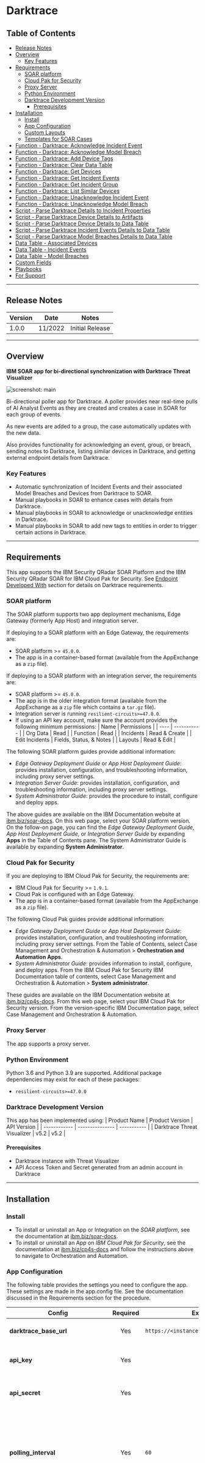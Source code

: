 <!--
  This README.md is generated by running:
  "resilient-sdk docgen -p fn_darktrace"

  It is best edited using a Text Editor with a Markdown Previewer. VS Code
  is a good example. Checkout https://guides.github.com/features/mastering-markdown/
  for tips on writing with Markdown

  All fields followed by "::CHANGE_ME::"" should be manually edited

  If you make manual edits and run docgen again, a .bak file will be created

  Store any screenshots in the "doc/screenshots" directory and reference them like:
  ![screenshot: screenshot_1](./screenshots/screenshot_1.png)

  NOTE: If your app is available in the container-format only, there is no need to mention the integration server in this readme.
-->

# Darktrace <!-- omit in toc -->

## Table of Contents <!-- omit in toc -->

- [Release Notes](#release-notes)
- [Overview](#overview)
  - [Key Features](#key-features)
- [Requirements](#requirements)
  - [SOAR platform](#soar-platform)
  - [Cloud Pak for Security](#cloud-pak-for-security)
  - [Proxy Server](#proxy-server)
  - [Python Environment](#python-environment)
  - [Darktrace Development Version](#darktrace-development-version)
    - [Prerequisites](#prerequisites)
- [Installation](#installation)
  - [Install](#install)
  - [App Configuration](#app-configuration)
  - [Custom Layouts](#custom-layouts)
  - [Templates for SOAR Cases](#templates-for-soar-cases)
- [Function - Darktrace: Acknowledge Incident Event](#function---darktrace-acknowledge-incident-event)
- [Function - Darktrace: Acknowledge Model Breach](#function---darktrace-acknowledge-model-breach)
- [Function - Darktrace: Add Device Tags](#function---darktrace-add-device-tags)
- [Function - Darktrace: Clear Data Table](#function---darktrace-clear-data-table)
- [Function - Darktrace: Get Devices](#function---darktrace-get-devices)
- [Function - Darktrace: Get Incident Events](#function---darktrace-get-incident-events)
- [Function - Darktrace: Get Incident Group](#function---darktrace-get-incident-group)
- [Function - Darktrace: List Similar Devices](#function---darktrace-list-similar-devices)
- [Function - Darktrace: Unacknowledge Incident Event](#function---darktrace-unacknowledge-incident-event)
- [Function - Darktrace: Unacknowledge Model Breach](#function---darktrace-unacknowledge-model-breach)
- [Script - Parse Darktrace Details to Incident Properties](#script---parse-darktrace-details-to-incident-properties)
- [Script - Parse Darktrace Device Details to Artifacts](#script---parse-darktrace-device-details-to-artifacts)
- [Script - Parse Darktrace Device Details to Data Table](#script---parse-darktrace-device-details-to-data-table)
- [Script - Parse Darktrace Incident Events Details to Data Table](#script---parse-darktrace-incident-events-details-to-data-table)
- [Script - Parse Darktrace Model Breaches Details to Data Table](#script---parse-darktrace-model-breaches-details-to-data-table)
- [Data Table - Associated Devices](#data-table---associated-devices)
- [Data Table - Incident Events](#data-table---incident-events)
- [Data Table - Model Breaches](#data-table---model-breaches)
- [Custom Fields](#custom-fields)
- [Playbooks](#playbooks)
- [For Support](#for-support)

---

## Release Notes
<!--
  Specify all changes in this release. Do not remove the release 
  notes of a previous release
-->
| Version | Date | Notes |
| ------- | ---- | ----- |
| 1.0.0 | 11/2022 | Initial Release |

---

## Overview
**IBM SOAR app for bi-directional synchronization with Darktrace Threat Visualizer**

 ![screenshot: main](./doc/screenshots/main.png)

Bi-directional poller app for Darktrace. A poller provides near real-time pulls of AI Analyst Events as they are created and creates 
a case in SOAR for each group of events.

As new events are added to a group, the case automatically updates with the new data.

Also provides functionality for acknowledging an event, group, or breach,
        sending notes to Darktrace, listing similar devices in Darktrace,
        and getting external endpoint details from Darktrace.

### Key Features
* Automatic synchronization of Incident Events and their associated Model Breaches and Devices from Darktrace to SOAR.
* Manual playbooks in SOAR to enhance cases with details from Darktrace.
* Manual playbooks in SOAR to acknowledge or unacknowledge entities in Darktrace.
* Manual playbooks in SOAR to add new tags to entities in order to trigger certain actions in Darktrace.

---

## Requirements
This app supports the IBM Security QRadar SOAR Platform and the IBM Security QRadar SOAR for IBM Cloud Pak for Security. See [Endpoint Developed With](#endpoint-developed-with) section for details on Darktrace requirements.

### SOAR platform
The SOAR platform supports two app deployment mechanisms, Edge Gateway (formerly App Host) and integration server.

If deploying to a SOAR platform with an Edge Gateway, the requirements are:
* SOAR platform >= `45.0.0`.
* The app is in a container-based format (available from the AppExchange as a `zip` file).

If deploying to a SOAR platform with an integration server, the requirements are:
* SOAR platform >= `45.0.0`.
* The app is in the older integration format (available from the AppExchange as a `zip` file which contains a `tar.gz` file).
* Integration server is running `resilient-circuits>=47.0.0`.
* If using an API key account, make sure the account provides the following minimum permissions: 
  | Name | Permissions |
  | ---- | ----------- |
  | Org Data | Read |
  | Function | Read |
  | Incidents | Read & Create |
  | Edit Incidents | Fields, Status, & Notes |
  | Layouts | Read & Edit |

The following SOAR platform guides provide additional information: 
* _Edge Gateway Deployment Guide_ or _App Host Deployment Guide_: provides installation, configuration, and troubleshooting information, including proxy server settings. 
* _Integration Server Guide_: provides installation, configuration, and troubleshooting information, including proxy server settings.
* _System Administrator Guide_: provides the procedure to install, configure and deploy apps. 

The above guides are available on the IBM Documentation website at [ibm.biz/soar-docs](https://ibm.biz/soar-docs). On this web page, select your SOAR platform version. On the follow-on page, you can find the _Edge Gateway Deployment Guide_, _App Host Deployment Guide_, or _Integration Server Guide_ by expanding **Apps** in the Table of Contents pane. The System Administrator Guide is available by expanding **System Administrator**.

### Cloud Pak for Security
If you are deploying to IBM Cloud Pak for Security, the requirements are:
* IBM Cloud Pak for Security >= `1.9.1`.
* Cloud Pak is configured with an Edge Gateway.
* The app is in a container-based format (available from the AppExchange as a `zip` file).

The following Cloud Pak guides provide additional information: 
* _Edge Gateway Deployment Guide_ or _App Host Deployment Guide_: provides installation, configuration, and troubleshooting information, including proxy server settings. From the Table of Contents, select Case Management and Orchestration & Automation > **Orchestration and Automation Apps**.
* _System Administrator Guide_: provides information to install, configure, and deploy apps. From the IBM Cloud Pak for Security IBM Documentation table of contents, select Case Management and Orchestration & Automation > **System administrator**.

These guides are available on the IBM Documentation website at [ibm.biz/cp4s-docs](https://ibm.biz/cp4s-docs). From this web page, select your IBM Cloud Pak for Security version. From the version-specific IBM Documentation page, select Case Management and Orchestration & Automation.

### Proxy Server
The app supports a proxy server.

### Python Environment
Python 3.6 and Python 3.9 are supported.
Additional package dependencies may exist for each of these packages:
* `resilient-circuits>=47.0.0`

### Darktrace Development Version

This app has been implemented using:
| Product Name | Product Version | API Version |
| ------------ | --------------- | ----------- |
| Darktrace Threat Visualizer | v5.2 | v5.2 |

#### Prerequisites
* Darktrace instance with Threat Visualizer
* API Access Token and Secret generated from an admin account in Darktrace

---

## Installation

### Install
* To install or uninstall an App or Integration on the _SOAR platform_, see the documentation at [ibm.biz/soar-docs](https://ibm.biz/soar-docs).
* To install or uninstall an App on _IBM Cloud Pak for Security_, see the documentation at [ibm.biz/cp4s-docs](https://ibm.biz/cp4s-docs) and follow the instructions above to navigate to Orchestration and Automation.

### App Configuration
The following table provides the settings you need to configure the app. These settings are made in the app.config file. See the documentation discussed in the Requirements section for the procedure.

| Config | Required | Example | Description |
| ------ | :------: | ------- | ----------- |
| **darktrace_base_url** | Yes | `https://<instance>.cloud.darktrace.com` | *URL to your instance of Darktrace.* |
| **api_key** | Yes |  | *API Access Token generated in Darktrace.* |
| **api_secret** | Yes |  | *Secret associated with above API Token.* |
| **polling_interval** | Yes | `60` | *Number of **seconds** between polling queries for new findings. Use value 0 to disable automatic case creation from findings.* |
| **polling_lookback** | Yes | `120` | *Number of **minutes** to look back for new findings the first time the app starts or restarts.* |
| **auto_sync_darktrace_comments** | No | `True` | *Whether or not to sync comments from Darktrace to SOAR. Defaults to `True`.* |
| **exclude_did** | No | `1,4,99` | *Comma separated list of device IDs you wish to be excluded from syncronization.* |
| **locale** | No | `en_US` | *Language locale to use when pulling Incident Events and their descriptions. Defaults to `en_US`. See Darktrace Customer Portal for updated list of locale options.* |
| **min_score** | No | `0.0` | *Minimum incident score for the incident it is associated with to be synced to SOAR. Accepts values between 0 and 100. Defaults to 0.* |
| **saas_only** | No | `False` | *If `True`, restricts synced Darktrace incidents to only those that contain a minimum of one SaaS incident event. Defaults to `False`.* |
| **soar_create_case_template** | No | `/var/rescircuits/create_case.jinja` | *Path to override template for automatic case creation. See [Templates for SOAR Cases](#templates-for-soar-cases).* |
| **soar_update_case_template** | No | `/var/rescircuits/update_case.jinja` | *Path to override template for automatic case updating. See [Templates for SOAR Cases](#templates-for-soar-cases).* |
| **soar_close_case_template** | No | `/var/rescircuits/close_case.jinja` | *Path to override template for automatic case closing. See [Templates for SOAR Cases](#templates-for-soar-cases).* |

### Custom Layouts
* The app automatically creates a custom "Darktrace Incident" tab on first install. But more customization can be made in that tab:

  ![screenshot: custom_layouts](./doc/screenshots/custom_layouts.png)

### Templates for SOAR Cases
It may be necessary to modify the templates used to create, update, or close SOAR cases based on your required custom fields in SOAR.

This is especially relevant if you have required custom _close_ fields that need to be filled when closing a case in SOAR. If that is the case, be sure to implement a custom `close_case_template` and reference those required close fields in the template.

When overriding the template in App Host, specify the file path for each file as `/var/rescircuits`.

Below are the default templates used which can be copied, modified, and used with app_config's
`soar_create_case_template`, `soar_update_case_template`, and `soar_close_case_template` settings to override the default templates.

<details><summary>soar_create_case_template.jinja</summary>

```jinja
{
  {# JINJA template for creating a new SOAR incident from an endpoint #}
  {% set severity_mapping = '''{
    "critical": "High", 
    "suspicious": "Medium", 
    "compliance": "Low", 
    "DEFAULT": "Low"
  }'''
  %}
  "name": "Darktrace AI Analyst Incident - {{ incidentEvents|map(attribute='title')|join(', ') }}",
  "description": "<a target='_blank' href='{{ groupUrl }}'>AI Analyst Incident Event Group</a> created from Darktrace",
  {# start_date cannot be after discovered_date #}
  "discovered_date": {{ start }},
  "start_date": {{ start }},
  "plan_status": "A",
  "severity_code": "{{ category | soar_substitute(severity_mapping) }}",
  {# specify your custom fields for your endpoint solution #}
  "properties": {
    "darktrace_aianalyst_incident_group_id": "{{ id }}",
    "darktrace_incident_last_modified": {{ end }}
  },
  {# add comments as necessary #}
  "comments": [
    {
      "text": {
        "format": "html",
        "content": "<b>Created by Darktrace</b>"
      }
    }
  ]
}

```
</details>

<details><summary>soar_update_case_template.jinja</summary>

```jinja
{
  {# JINJA template for updating a new SOAR incident from an endpoint #}
  "properties": {
    "darktrace_incident_last_modified": {{ end }}
  }
}

```
</details>

<details><summary>soar_close_case_template.jinja</summary>

```jinja
{
  {# JINJA template for closing a SOAR incident using endpoint data #}
  "plan_status": "C",
  "resolution_id": "Resolved",
  "resolution_summary": "Acknowledged in Darktrace",
  "properties": {
    "darktrace_incident_last_modified": {{ end }},
    "darktrace_incident_group_acknowledged": "{% if acknowledged %}Yes{% else %}No{% endif %}"
  }
}

```
</details>

---

## Function - Darktrace: Acknowledge Incident Event
Function to acknowledge an incident event or a list of incident events.

 ![screenshot: fn-darktrace-acknowledge-incident-event ](./doc/screenshots/fn-darktrace-acknowledge-incident-event.png)

<details><summary>Inputs:</summary>
<p>

| Name | Type | Required | Tooltip |
| ---- | :--: | :------: | ------- |
| `darktrace_incident_event_id` | `text` | Yes | UUID of the incident event to un/acknowledge |

</p>
</details>

<details><summary>Outputs:</summary>
<p>

> **NOTE:** This example might be in JSON format, but `results` is a Python Dictionary on the SOAR platform.

```python
results = {
  "content": {
    "aianalyst": "SUCCESS"
  },
  "inputs": {
    "darktrace_incident_event_id": "da042c57-3e45-4e65-aca5-63dbcdf8df0c"
  },
  "metrics": {
    "execution_time_ms": 116,
    "host": "local",
    "package": "fn-darktrace",
    "package_version": "1.0.0",
    "timestamp": "2022-10-06 16:00:04",
    "version": "1.0"
  },
  "raw": null,
  "reason": null,
  "success": true,
  "version": 2.0
}
```

</p>
</details>

<details><summary>Example Pre-Process Script:</summary>
<p>

```python
inputs.darktrace_incident_event_id = row.darktrace_incident_events_dt_event_id
```

</p>
</details>

<details><summary>Example Post-Process Script:</summary>
<p>

```python
results = playbook.functions.results.acknowledge_inc_output

if results.success:
  unacknowledged = results.content.get("aianalyst")
  
  if unacknowledged.upper() == "SUCCESS":
    row.darktrace_incident_events_dt_acknowledged = "Yes"
    incident.addNote("Successfully acknowledged Incident Event {0}".format(row.darktrace_incident_events_dt_title.get("content")))

else:
  incident.addNote("Failed to acknowledge Incident Event {0}".format(row.darktrace_incident_events_dt_title.get("content")))

```

</p>
</details>

---
## Function - Darktrace: Acknowledge Model Breach
Function to acknowledge a model breach.

 ![screenshot: fn-darktrace-acknowledge-model-breach ](./doc/screenshots/fn-darktrace-acknowledge-model-breach.png)

<details><summary>Inputs:</summary>
<p>

| Name | Type | Required | Tooltip |
| ---- | :--: | :------: | ------- |
| `darktrace_model_breach_pbid` | `text` | Yes | Model Breach ID (PBID) of breach to acknowledge |

</p>
</details>

<details><summary>Outputs:</summary>
<p>

> **NOTE:** This example might be in JSON format, but `results` is a Python Dictionary on the SOAR platform.

```python
results = {
  "content": {
    "response": "SUCCESS"
  },
  "inputs": {
    "darktrace_model_breach_pbid": "182"
  },
  "metrics": {
    "execution_time_ms": 123,
    "host": "local",
    "package": "fn-darktrace",
    "package_version": "1.0.0",
    "timestamp": "2022-10-06 16:00:29",
    "version": "1.0"
  },
  "raw": null,
  "reason": null,
  "success": true,
  "version": 2.0
}
```

</p>
</details>

<details><summary>Example Pre-Process Script:</summary>
<p>

```python
inputs.darktrace_model_breach_pbid = row.darktrace_model_breaches_dt_breach_id
```

</p>
</details>

<details><summary>Example Post-Process Script:</summary>
<p>

```python
results = playbook.functions.results.acknowledge_md_output

if results.success and results.get("content", {}).get("response", "").upper() == "SUCCESS":
  incident.addNote("Successfully acknowledged Darktrace Model Breach {0}".format(row.darktrace_model_breaches_dt_name.get("content")))
  row.darktrace_model_breaches_dt_acknowledged = "Yes"
elif results.success and results.get("content", {}).get("response", "").upper() == "ERROR":
  incident.addNote("Darktrace Model Breach {0} is already acknowledged in Darktrace".format(row.darktrace_model_breaches_dt_name.get("content")))
else:
  incident.addNote("Failed to acknowledge Darktrace Model Breach {0}".format(row.darktrace_model_breaches_dt_name.get("content")))
```

</p>
</details>

---
## Function - Darktrace: Add Device Tags
Function to add tag(s) to a device.

 ![screenshot: fn-darktrace-add-device-tags ](./doc/screenshots/fn-darktrace-add-device-tags.png)
 ![screenshot: fn-darktrace-add-device-tags ](./doc/screenshots/fn-darktrace-add-device-tags-1.png)

<details><summary>Inputs:</summary>
<p>

| Name | Type | Required | Example | Tooltip |
| ---- | :--: | :------: | ------- | ------- |
| `darktrace_device_id` | `text` | No | - | Device ID to add tags to |
| `darktrace_device_tags` | `text` | No | `DNS Server, Microsoft Device` | Comma-separated list of tags to add. |

</p>
</details>

<details><summary>Outputs:</summary>
<p>

> **NOTE:** This example might be in JSON format, but `results` is a Python Dictionary on the SOAR platform.

```python
results = {
  "content": {
    "added_tags": [
      "New Tag"
    ],
    "all_tags": [
      "This one already exists",
      "New Tag"
    ],
    "error_tags": [
      "This one already exists"
    ]
  },
  "inputs": {
    "darktrace_device_id": "9",
    "darktrace_device_tags": "Test,This one already exists"
  },
  "metrics": {
    "execution_time_ms": 267,
    "host": "local",
    "package": "fn-darktrace",
    "package_version": "1.0.0",
    "timestamp": "2022-10-10 15:56:42",
    "version": "1.0"
  },
  "raw": null,
  "reason": null,
  "success": true,
  "version": 2.0
}
```

</p>
</details>

<details><summary>Example Pre-Process Script:</summary>
<p>

```python
inputs.darktrace_device_id = row.darktrace_device_dt_id.get("content")
inputs.darktrace_device_tags = playbook.inputs.darktrace_device_tags
```

</p>
</details>

<details><summary>Example Post-Process Script:</summary>
<p>

```python
results = playbook.functions.results.add_tags_output

SPAN_FORMATTER = "<span class='label' rel='tooltip' title='{0}'>{0}</span>"

if results.success:
  added_tags = " ".join(SPAN_FORMATTER.format(tag) for tag in results.content.get("added_tags"))
  error_tags = " ".join(SPAN_FORMATTER.format(tag) for tag in results.content.get("error_tags"))
  all_tags = " ".join(SPAN_FORMATTER.format(tag) for tag in results.content.get("all_tags"))
  
  msg = ""
  if added_tags:
    msg += "Successfully added tag(s) {0} to device {1}.".format(added_tags, row.darktrace_device_dt_id.get("content"))
  if error_tags:
    if msg:
      msg += "\n"
    msg += "Failed to add tag(s) {0} because they weren't found in Darktrace. Create them in Darktrace first then you can add them to the device.".format(error_tags)
    
  incident.addNote(msg)
  row.darktrace_device_dt_tags = all_tags
else:
  incident.addNote("Failed to add tags {0} to device {1}. Error: {2}".format(results.inputs.get("darktrace_device_tags"), row.darktrace_device_dt_id, results.reason))
```

</p>
</details>

---
## Function - Darktrace: Clear Data Table
Clear a given data table so it can be updated

<details><summary>Inputs:</summary>
<p>

| Name | Type | Required |
| ---- | :--: | :------: |
| `darktrace_data_table_name` | `text` | Yes |
| `darktrace_soar_case_id` | `text` | No |

</p>
</details>

<details><summary>Outputs:</summary>
<p>

> **NOTE:** This example might be in JSON format, but `results` is a Python Dictionary on the SOAR platform.

```python
results = {
  "content": {},
  "inputs": {
    "darktrace_data_table_name": "darktrace_associated_devices_dt",
    "darktrace_soar_case_id": "2119"
  },
  "metrics": {
    "execution_time_ms": 976,
    "host": "local",
    "package": "fn-darktrace",
    "package_version": "1.0.0",
    "timestamp": "2022-11-10 16:46:34",
    "version": "1.0"
  },
  "raw": null,
  "reason": null,
  "success": true,
  "version": 2.0
}
```

</p>
</details>

<details><summary>Example Pre-Process Script:</summary>
<p>

```python
inputs.darktrace_soar_case_id = str(incident.id)
inputs.darktrace_data_table_name = "darktrace_associated_devices_dt"
```

</p>
</details>

---
## Function - Darktrace: Get Devices
Get the details of all the devices of an AI Analyst Incident


<details><summary>Inputs:</summary>
<p>

| Name | Type | Required | Example | Tooltip |
| ---- | :--: | :------: | ------- | ------- |
| `darktrace_incident_group_id` | `text` | Yes | `-` | Group ID of the incident to get devices from |

</p>
</details>

<details><summary>Outputs:</summary>
<p>

> **NOTE:** This example might be in JSON format, but `results` is a Python Dictionary on the SOAR platform.

```python
results = {
  "content": {
    "base_device_url": "https://my.darktrace.com/#device/",
    "devices": [
      {
        "did": 4,
        "endtime": 1668116335000,
        "hostname": "dc.windomain.local",
        "id": 4,
        "ip": "0.0.0.0",
        "ips": [
          {
            "ip": "0.0.0.0",
            "sid": 1,
            "time": "2022-11-10 21:00:00",
            "timems": 1668114000000
          }
        ],
        "os": "Windows 7, 8 or 10",
        "sid": 1,
        "tags": [
          {
            "data": {
              "auto": false,
              "color": 200,
              "description": "",
              "visibility": ""
            },
            "expiry": 0,
            "isReferenced": true,
            "name": "Admin",
            "restricted": false,
            "thid": 16,
            "tid": 16
          },
          {
            "data": {
              "auto": false,
              "color": 112,
              "description": "Devices receiving and making DNS queries",
              "visibility": "Public"
            },
            "expiry": 0,
            "isReferenced": true,
            "name": "DNS Server",
            "restricted": false,
            "thid": 22,
            "tid": 22
          },
          {
            "data": {
              "auto": false,
              "color": 168,
              "description": "",
              "visibility": "Public"
            },
            "expiry": 0,
            "isReferenced": true,
            "name": "Microsoft Windows",
            "restricted": false,
            "thid": 29,
            "tid": 29
          },
          {
            "data": {
              "auto": false,
              "color": 0,
              "description": "",
              "visibility": "Public"
            },
            "expiry": 0,
            "isReferenced": false,
            "name": "Test",
            "restricted": false,
            "thid": 113,
            "tid": 113
          }
        ],
        "time": 1646057145000,
        "typelabel": "DNS Server",
        "typename": "dnsserver"
      }
    ]
  },
  "inputs": {
    "darktrace_incident_group_id": "g53091596-76ed-48e3-90d1-7f93ed7954ef"
  },
  "metrics": {
    "execution_time_ms": 239,
    "host": "local",
    "package": "fn-darktrace",
    "package_version": "1.0.0",
    "timestamp": "2022-11-10 16:46:31",
    "version": "1.0"
  },
  "raw": null,
  "reason": null,
  "success": true,
  "version": 2.0
}
```

</p>
</details>

<details><summary>Example Pre-Process Script:</summary>
<p>

```python
inputs.darktrace_incident_group_id = incident.properties.darktrace_aianalyst_incident_group_id
```

</p>
</details>

<details><summary>Example Script to Fill Data Table:</summary>
<p>

```python
DEVICE_DT_NAME = "darktrace_associated_devices_dt"
URL_FORMATTER = "<a target='_blank' href='{0}'>{1}</a>"
SPAN_FORMATTER = "<span class='label' rel='tooltip' title='{0}'>{0}</span>"

devices = playbook.functions.results.devices_output.get("content", {}).get("devices")
base_device_url = playbook.functions.results.devices_output.get("content", {}).get("base_device_url")

for device in devices:
  
  row = incident.addRow(DEVICE_DT_NAME)
  
  row.darktrace_device_dt_id = URL_FORMATTER.format(f"{base_device_url}{str(device.get('id'))}", str(device.get("id"))) if device.get("id") else None
  row.darktrace_device_dt_label = device.get("devicelabel")
  row.darktrace_device_dt_type = device.get("typelabel")
  row.darktrace_device_dt_tags = " ".join([SPAN_FORMATTER.format(t.get("name")) for t in device.get("tags", [])]) if device.get("tags") else None
  row.darktrace_device_dt_ip = device.get("ip")
  row.darktrace_device_dt_hostname = device.get("hostname")
  row.darktrace_device_dt_mac_address = device.get("macaddress")
  row.darktrace_device_dt_os = device.get("os")
  row.darktrace_device_dt_credentials = " ".join([SPAN_FORMATTER.format(c.get("credential")) for c in device.get("credentials", [])]) if device.get("credentials") else None
  row.darktrace_device_dt_first_seen = device.get("time")
  row.darktrace_device_dt_last_seen = device.get("endtime")
```

</p>
</details>

---
## Function - Darktrace: Get Incident Events
Get the details of all the incident events of an AI Analyst Incident Group

<details><summary>Inputs:</summary>
<p>

| Name | Type | Required | Example | Tooltip |
| ---- | :--: | :------: | ------- | ------- |
| `darktrace_incident_group_id` | `text` | Yes | `-` | Group ID to get incident events from |
| `darktrace_include_model_breach_data` | `boolean` | No | `-` | If `True`, detailed Model breach data will be returned. Defaults to `False` |

</p>
</details>

<details><summary>Outputs:</summary>
<p>

> **NOTE:** This example might be in JSON format, but `results` is a Python Dictionary on the SOAR platform.

```python
results = {
  "content": {
    "base_model_breach_url": "https://my.darktrace.com/#modelbreach/",
    "incident_events": [
      {
        "acknowledged": false,
        "activityId": "da39a3ee",
        "aiaScore": 52.0,
        "attackPhases": [
          5
        ],
        "breachDevices": [
          {
            "did": 9,
            "hostname": "win10.windomain.local",
            "identifier": "win10.windomain.local",
            "ip": "0.0.0.0",
            "mac": null,
            "sid": 1,
            "subnet": null
          }
        ],
        "category": "suspicious",
        "children": [
          "da042c57-3e45-4e65-aca5-63dbcdf8df0c"
        ],
        "createdAt": 1663207439360,
        "currentGroup": "gda042c57-3e45-4e65-aca5-63dbcdf8df0c",
        "details": [
          [
            {
              "contents": [
                {
                  "key": "Source device",
                  "type": "device",
                  "values": [
                    {
                      "did": 9,
                      "hostname": "win10.windomain.local",
                      "identifier": "win10.windomain.local",
                      "ip": "0.0.0.0",
                      "mac": null,
                      "sid": 1,
                      "subnet": null
                    }
                  ]
                },
                {
                  "key": "Username observed prior to activity",
                  "type": "string",
                  "values": [
                    "vagrant"
                  ]
                },
                {
                  "key": "Source of username",
                  "type": "string",
                  "values": [
                    "NTLM login"
                  ]
                },
                {
                  "key": "Time observed",
                  "type": "timestamp",
                  "values": [
                    1663207315000
                  ]
                },
                {
                  "key": "Event UID",
                  "type": "string",
                  "values": [
                    "CxC9C21vzm9i5FmHse01"
                  ]
                }
              ],
              "header": "Breaching device"
            }
          ],
          [
            {
              "contents": [
                {
                  "key": "Filename",
                  "type": "string",
                  "values": [
                    "11.txt.txt.txt"
                  ]
                },
                {
                  "key": "Size",
                  "type": "dataVolume",
                  "values": [
                    100
                  ]
                },
                {
                  "key": "Destination device",
                  "type": "device",
                  "values": [
                    {
                      "did": 4,
                      "hostname": "dc.windomain.local",
                      "identifier": "dc.windomain.local",
                      "ip": "0.0.0.0",
                      "mac": null,
                      "sid": 1,
                      "subnet": null
                    }
                  ]
                },
                {
                  "key": "Destination share",
                  "type": "string",
                  "values": [
                    "\\\\0.0.0.00.0.0.0\\dummy_files"
                  ]
                },
                {
                  "key": "Time",
                  "type": "timestamp",
                  "values": [
                    1663207328000
                  ]
                },
                {
                  "key": "Filename",
                  "type": "string",
                  "values": [
                    "11.txt.txt"
                  ]
                },
                {
                  "key": "Size",
                  "type": "dataVolume",
                  "values": [
                    100
                  ]
                },
                {
                  "key": "Destination device",
                  "type": "device",
                  "values": [
                    {
                      "did": 4,
                      "hostname": "dc.windomain.local",
                      "identifier": "dc.windomain.local",
                      "ip": "0.0.0.0",
                      "mac": null,
                      "sid": 1,
                      "subnet": null
                    }
                  ]
                },
                {
                  "key": "Destination share",
                  "type": "string",
                  "values": [
                    "\\\\0.0.0.00.0.0.0\\dummy_files"
                  ]
                },
                {
                  "key": "Time",
                  "type": "timestamp",
                  "values": [
                    1663207328000
                  ]
                },
                {
                  "key": "Filename",
                  "type": "string",
                  "values": [
                    "27.txt.txt.txt"
                  ]
                },
                {
                  "key": "Size",
                  "type": "dataVolume",
                  "values": [
                    100
                  ]
                },
                {
                  "key": "Destination device",
                  "type": "device",
                  "values": [
                    {
                      "did": 4,
                      "hostname": "dc.windomain.local",
                      "identifier": "dc.windomain.local",
                      "ip": "0.0.0.0",
                      "mac": null,
                      "sid": 1,
                      "subnet": null
                    }
                  ]
                },
                {
                  "key": "Destination share",
                  "type": "string",
                  "values": [
                    "\\\\0.0.0.00.0.0.0\\dummy_files"
                  ]
                },
                {
                  "key": "Time",
                  "type": "timestamp",
                  "values": [
                    1663207329000
                  ]
                }
              ],
              "header": "Files Written"
            }
          ]
        ],
        "externalTriggered": false,
        "groupByActivity": false,
        "groupCategory": "suspicious",
        "groupPreviousGroups": [],
        "groupScore": 0.9796746496148376,
        "groupingIds": [
          "0ade7c2c"
        ],
        "id": "da042c57-3e45-4e65-aca5-63dbcdf8df0c",
        "incidentEventUrl": "https://my.darktrace.com/#aiaincidentevent/da042c57-3e45-4e65-aca5-63dbcdf8df0c",
        "periods": [
          {
            "end": 1663207329000,
            "start": 1663207328000
          }
        ],
        "pinned": true,
        "relatedBreaches": [
          {
            "acknowledged": false,
            "aianalystData": [
              {
                "related": [
                  182
                ],
                "summariser": "SmbWriteSummary",
                "uuid": "da042c57-3e45-4e65-aca5-63dbcdf8df0c"
              }
            ],
            "commentCount": 0,
            "creationTime": 1663207327000,
            "device": {
              "credentials": [
                "vagrant"
              ],
              "did": 9,
              "firstSeen": 1646081506000,
              "hostname": "win10.windomain.local",
              "ip": "0.0.0.0",
              "ips": [
                {
                  "ip": "0.0.0.0",
                  "sid": 1,
                  "time": "2022-11-10 21:00:00",
                  "timems": 1668114000000
                }
              ],
              "lastSeen": 1668115594000,
              "sid": 1,
              "typelabel": "Desktop",
              "typename": "desktop"
            },
            "model": {
              "now": {
                "actions": {
                  "alert": true,
                  "antigena": {},
                  "breach": true,
                  "model": true,
                  "setPriority": false,
                  "setTag": false,
                  "setType": false
                },
                "active": true,
                "activeTimes": {
                  "devices": {},
                  "tags": {},
                  "type": "exclusions",
                  "version": 2
                },
                "autoSuppress": true,
                "autoUpdatable": true,
                "autoUpdate": true,
                "behaviour": "decreasing",
                "category": "Suspicious",
                "compliance": false,
                "created": {
                  "by": "System"
                },
                "delay": 0,
                "description": "A device is writing suspicious terms to network file shares that may indicate a threat. This is particularly relevant for ransomware infections that overwrite internal data.\\n\\nAction: Investigate the file writes that are occurring to see if they are overwriting important internal data.",
                "edited": {
                  "by": "System"
                },
                "interval": 300,
                "logic": {
                  "data": [
                    {
                      "cid": 8330,
                      "weight": 1
                    },
                    {
                      "cid": 8328,
                      "weight": 1
                    },
                    {
                      "cid": 8329,
                      "weight": 1
                    }
                  ],
                  "targetScore": 1,
                  "type": "weightedComponentList",
                  "version": 1
                },
                "message": "Added new regex filter to the last component",
                "modified": "2022-09-22 11:48:13",
                "name": "Compromise::Ransomware::Ransom or Offensive Words Written to SMB",
                "phid": 3000,
                "pid": 629,
                "priority": 4,
                "sequenced": false,
                "sharedEndpoints": true,
                "tags": [
                  "AP: Exploit"
                ],
                "throttle": 3600,
                "uuid": "80010119-6d7f-0000-0305-5e0000000325",
                "version": 100
              },
              "then": {
                "actions": {
                  "alert": true,
                  "antigena": {},
                  "breach": true,
                  "model": true,
                  "setPriority": false,
                  "setTag": false,
                  "setType": false
                },
                "active": true,
                "activeTimes": {
                  "devices": {},
                  "tags": {},
                  "type": "exclusions",
                  "version": 2
                },
                "autoSuppress": true,
                "autoUpdatable": true,
                "autoUpdate": true,
                "behaviour": "decreasing",
                "category": "Suspicious",
                "compliance": false,
                "created": {
                  "by": "System"
                },
                "delay": 0,
                "description": "A device is writing suspicious terms to network file shares that may indicate a threat. This is particularly relevant for ransomware infections that overwrite internal data.\\n\\nAction: Investigate the file writes that are occurring to see if they are overwriting important internal data.",
                "edited": {
                  "by": "System"
                },
                "interval": 300,
                "logic": {
                  "data": [
                    {
                      "cid": 8067,
                      "weight": 1
                    },
                    {
                      "cid": 8065,
                      "weight": 1
                    },
                    {
                      "cid": 8066,
                      "weight": 1
                    }
                  ],
                  "targetScore": 1,
                  "type": "weightedComponentList",
                  "version": 1
                },
                "modified": "2022-09-05 15:04:11",
                "name": "Compromise::Ransomware::Ransom or Offensive Words Written to SMB",
                "phid": 2865,
                "pid": 629,
                "priority": 4,
                "sequenced": false,
                "sharedEndpoints": true,
                "tags": [
                  "AP: Exploit"
                ],
                "throttle": 3600,
                "uuid": "80010119-6d7f-0000-0305-5e0000000325",
                "version": 99
              }
            },
            "modelName": "Compromise / Ransomware / Ransom or Offensive Words Written to SMB",
            "pbid": 182,
            "score": 0.871,
            "threatScore": 88.0,
            "time": 1663207316000,
            "timestamp": 1663207316000,
            "triggeredComponents": [
              {
                "cbid": 186,
                "chid": 10353,
                "cid": 8065,
                "interval": 300,
                "logic": {
                  "data": {
                    "left": {
                      "left": "A",
                      "operator": "AND",
                      "right": {
                        "left": "C",
                        "operator": "AND",
                        "right": {
                          "left": "E",
                          "operator": "AND",
                          "right": "F"
                        }
                      }
                    },
                    "operator": "OR",
                    "right": {
                      "left": "B",
                      "operator": "AND",
                      "right": {
                        "left": "C",
                        "operator": "AND",
                        "right": "F"
                      }
                    }
                  },
                  "version": "v0.1"
                },
                "metric": {
                  "label": "SMB Move Success",
                  "mlid": 291,
                  "name": "smbmovesuccess"
                },
                "size": 5,
                "threshold": 4,
                "time": 1663207315000,
                "triggeredFilters": [
                  {
                    "arguments": {
                      "value": "someregex"
                    },
                    "cfid": 71760,
                    "comparatorType": "matches regular expression",
                    "filterType": "Message",
                    "id": "A",
                    "trigger": {
                      "value": "share=\\\\0.0.0.0\\dummy_files file=\u003cn/a\u003e rename=0.txt.txt.txt.txt.txt.txt.txt.txt.txt.txt.txt.lockbit version=smb2 account=vagrant"
                    }
                  },
                  {
                    "arguments": {
                      "value": "out"
                    },
                    "cfid": 71762,
                    "comparatorType": "is",
                    "filterType": "Direction",
                    "id": "C",
                    "trigger": {
                      "value": "out"
                    }
                  },
                  {
                    "arguments": {
                      "value": "BackupData.dat.locked"
                    },
                    "cfid": 71763,
                    "comparatorType": "does not contain",
                    "filterType": "Message",
                    "id": "E",
                    "trigger": {
                      "value": "share=\\\\0.0.0.0\\dummy_files file=\u003cn/a\u003e rename=0.txt.txt.txt.txt.txt.txt.txt.txt.txt.txt.txt.lockbit version=smb2 account=vagrant"
                    }
                  },
                  {
                    "arguments": {},
                    "cfid": 71764,
                    "comparatorType": "is",
                    "filterType": "Unique message fields",
                    "id": "F",
                    "trigger": {
                      "value": "true"
                    }
                  },
                  {
                    "arguments": {},
                    "cfid": 71765,
                    "comparatorType": "display",
                    "filterType": "Message",
                    "id": "d1",
                    "trigger": {
                      "value": "share=\\\\0.0.0.0\\dummy_files file=\u003cn/a\u003e rename=0.txt.txt.txt.txt.txt.txt.txt.txt.txt.txt.txt.lockbit version=smb2 account=vagrant"
                    }
                  }
                ]
              }
            ]
          }
        ],
        "summariser": "SmbWriteSummary",
        "summary": "The device win10.windomain.local was observed transferring suspicious files over SMB to dc.windomain.local.\n\nThis activity was identified as unusual compared to the source device\u0027s normal SMB activity.\n\nSuch transfers may indicate an attempt to move laterally through the network, by transferring malicious software to victim devices before executing it.\n\nConsequently, if this activity was not expected, the security team may wish to determine the reason for these file transfers.",
        "title": "SMB Writes of Suspicious Files",
        "userTriggered": false
      }
    ]
  },
  "inputs": {
    "darktrace_incident_group_id": "gda042c57-3e45-4e65-aca5-63dbcdf8df0c",
    "darktrace_include_model_breach_data": true
  },
  "metrics": {
    "execution_time_ms": 245,
    "host": "local",
    "package": "fn-darktrace",
    "package_version": "1.0.0",
    "timestamp": "2022-11-10 16:41:35",
    "version": "1.0"
  },
  "raw": null,
  "reason": null,
  "success": true,
  "version": 2.0
}
```

</p>
</details>

<details><summary>Example Pre-Process Script:</summary>
<p>

```python
inputs.darktrace_incident_group_id = incident.properties.darktrace_aianalyst_incident_group_id
inputs.darktrace_include_model_breach_data = False
```

</p>
</details>

<details><summary>Example Script to Parse Results to Data Table:</summary>
<p>

```python
EVENT_DT_NAME = "darktrace_incident_events_dt"
URL_FORMATTER = "<a target='_blank' href='{0}'>{1}</a>"

results = playbook.functions.results.incident_events_output

events = results.get("content", {}).get("incident_events")

for event in events:

  row = incident.addRow(EVENT_DT_NAME)

  row.darktrace_incident_events_dt_title = URL_FORMATTER.format(event.get("incidentEventUrl"), event.get("title"))
  row.darktrace_incident_events_dt_summary = event.get("summary")
  row.darktrace_incident_events_dt_acknowledged = "Yes" if event.get("acknowledged") else "No"
  row.darktrace_incident_events_dt_created_at = event.get("createdAt")
  row.darktrace_incident_events_dt_initiating_device_id = ", ".join(str(d.get("did")) for d in event.get("breachDevices"))
  row.darktrace_incident_events_dt_category = event.get("category")
  row.darktrace_incident_events_dt_ai_analyst_score = str(event.get("aiaScore"))
  row.darktrace_incident_events_dt_event_id = str(event.get("id"))
```

</p>
</details>

---
## Function - Darktrace: Get Incident Group
Get the details of all the incident events of an AI Analyst Incident Group

<details><summary>Inputs:</summary>
<p>

| Name | Type | Required | Tooltip |
| ---- | :--: | :------: | ------- |
| `darktrace_incident_group_id` | `text` | Yes | Group ID to get incident events from |

</p>
</details>

<details><summary>Outputs:</summary>
<p>

> **NOTE:** This example might be in JSON format, but `results` is a Python Dictionary on the SOAR platform.

```python
results = {
  "content": {
    "incident_group": {
      "acknowledged": false,
      "active": false,
      "category": "suspicious",
      "devices": [
        9,
        4
      ],
      "edges": [
        {
          "description": "SMB File Write",
          "details": [
            {
              "key": null,
              "type": "string",
              "values": [
                "11.txt.txt.txt",
                "11.txt.txt",
                "27.txt.txt.txt"
              ]
            }
          ],
          "incidentEvent": "da042c57-3e45-4e65-aca5-63dbcdf8df0c",
          "isAction": true,
          "source": {
            "nodeType": "device",
            "value": 9
          },
          "start": 1663207328000,
          "target": {
            "nodeType": "device",
            "value": 4
          }
        }
      ],
      "end": 1663207329000,
      "externalTriggered": false,
      "groupScore": 0.9796746496148376,
      "groupUrl": "https://my.cloud.darktrace.com/#aiagroup/gda042c57-3e45-4e65-aca5-63dbcdf8df0c",
      "id": "gda042c57-3e45-4e65-aca5-63dbcdf8df0c",
      "incidentEvents": [
        {
          "start": 1663207328000,
          "title": "SMB Writes of Suspicious Files",
          "triggerDid": 9,
          "uuid": "da042c57-3e45-4e65-aca5-63dbcdf8df0c",
          "visible": true
        }
      ],
      "initialDevices": [
        9
      ],
      "pinned": true,
      "previousIds": [],
      "start": 1663207328000,
      "userTriggered": false
    }
  },
  "inputs": {
    "darktrace_incident_group_id": "gda042c57-3e45-4e65-aca5-63dbcdf8df0c"
  },
  "metrics": {
    "execution_time_ms": 130,
    "host": "local",
    "package": "fn-darktrace",
    "package_version": "1.0.0",
    "timestamp": "2022-11-15 09:12:30",
    "version": "1.0"
  },
  "raw": null,
  "reason": null,
  "success": true,
  "version": 2.0
}
```

</p>
</details>

<details><summary>Example Pre-Process Script:</summary>
<p>

```python
inputs.darktrace_incident_group_id = incident.properties.darktrace_aianalyst_incident_group_id
```

</p>
</details>

<details><summary>Example Script to Refresh Incident Properties:</summary>
<p>

```python
results = playbook.functions.results.incident_group_output
group_content = results.get("content", {}).get("incident_group")

if results.get("success"):
  incident.properties.darktrace_incident_group_link = f"<a target='_blank' href='{group_content.get('groupUrl')}'>AI Analyst Incident</a>"
  incident.properties.darktrace_incident_group_acknowledged = "Yes" if group_content.get("acknowledged") else "No"
  incident.properties.darktrace_incident_last_modified = group_content.get("end")
  incident.properties.darktrace_incident_group_start_time = group_content.get("start")
  devices = group_content.get("devices")
  incident.properties.darktrace_associated_device_ids = f"{', '.join(map(str, devices))} ({len(devices)} total devices involved)"
  incident.properties.darktrace_initiating_device_ids = ', '.join(map(str, group_content.get('initialDevices', [])))
  category = group_content.get("category")
  incident.properties.darktrace_group_category = f"<span class='label' rel='tooltip' title='{category}'>{category.title()}</span>"
  incident.properties.darktrace_group_score = f"{group_content.get('groupScore', 0):.2f}"
  incident.properties.darktrace_number_of_events_in_group = f"{len(group_content.get('incidentEvents', []))}"

```

</p>
</details>

---
## Function - Darktrace: List Similar Devices
Function to list similar devices to the given device.

 ![screenshot: fn-darktrace-list-similar-devices ](./doc/screenshots/fn-darktrace-list-similar-devices.png)
 ![screenshot: fn-darktrace-list-similar-devices ](./doc/screenshots/fn-darktrace-list-similar-devices-1.png)

<details><summary>Inputs:</summary>
<p>

| Name | Type | Required | Example | Tooltip |
| ---- | :--: | :------: | ------- | ------- |
| `darktrace_device_count` | `number` | Yes | `4` | Number of similar devices to return |
| `darktrace_device_id` | `text` | No | - | Device ID to search for similar devices against |

</p>
</details>

<details><summary>Outputs:</summary>
<p>

> **NOTE:** This example might be in JSON format, but `results` is a Python Dictionary on the SOAR platform.

```python
results = {
  "content": {
    "base_url": "https://cloud.darktrace.com",
    "similar_devices": [
      {
        "did": 4,
        "firstSeen": 1646057145000,
        "hostname": "dc.windomain.local",
        "ip": "0.0.0.0",
        "ips": [
          {
            "ip": "0.0.0.0",
            "sid": 1,
            "time": "2022-10-11 18:00:00",
            "timems": 1665511200000
          }
        ],
        "lastSeen": 1665514547000,
        "os": "Windows 7, 8 or 10",
        "score": 99,
        "sid": 1,
        "typelabel": "DNS Server",
        "typename": "dnsserver"
      },
      {
        "did": 9,
        "firstSeen": 1646081506000,
        "hostname": "win10.windomain.local",
        "ip": "0.0.0.0",
        "ips": [
          {
            "ip": "0.0.0.0",
            "sid": 1,
            "time": "2022-10-11 18:00:00",
            "timems": 1665511200000
          }
        ],
        "lastSeen": 1665514495000,
        "os": "Windows NT kernel",
        "score": 32,
        "sid": 1,
        "typelabel": "Desktop",
        "typename": "desktop"
      },
      {
        "did": 8,
        "firstSeen": 1646067593000,
        "ip": "0.0.0.0",
        "ips": [
          {
            "ip": "0.0.0.0",
            "sid": 1,
            "time": "2022-10-11 08:00:00",
            "timems": 1665475200000
          }
        ],
        "lastSeen": 1665475311000,
        "os": "Linux 2.2.x-3.x",
        "score": 24,
        "sid": 1,
        "typelabel": "Server",
        "typename": "server"
      }
    ]
  },
  "inputs": {
    "darktrace_device_count": 5,
    "darktrace_device_id": "1"
  },
  "metrics": {
    "execution_time_ms": 421,
    "host": "local",
    "package": "fn-darktrace",
    "package_version": "1.0.0",
    "timestamp": "2022-10-11 14:59:36",
    "version": "1.0"
  },
  "raw": null,
  "reason": null,
  "success": true,
  "version": 2.0
}
```

</p>
</details>

<details><summary>Example Pre-Process Script:</summary>
<p>

```python
inputs.darktrace_device_id = row.darktrace_device_dt_id.get("content")
inputs.darktrace_device_count = playbook.inputs.darktrace_device_count
```

</p>
</details>

<details><summary>Example Post-Process Script:</summary>
<p>

```python
results = playbook.functions.results.similar_devices_output

URL_FORMATTER = "<a target='_blank' href='{0}'>{1}</a>"

if results.success:
  original_device = results.inputs.get("darktrace_device_id")
  similar_devices_list = results.content.get("similar_devices")
  if similar_devices_list:
    link_base = results.content.get("base_url") + "/#device/"
    device_ids = [str(device.get("did")) for device in similar_devices_list]
    similar_devices = ", ".join(URL_FORMATTER.format(link_base + device, device) for device in device_ids)
    
    incident.addNote("Found {0} device(s) similar to device {1}: {2}".format(len(similar_devices_list), original_device, similar_devices))
  else:
    incident.addNote("No similar devices found for device {0}".format(original_device))
else:
  incident.addNote("Failed to list similar devices for device {0}. Error: {1}".format(original_device, results.reason))
```

</p>
</details>

---
## Function - Darktrace: Unacknowledge Incident Event
Function to unacknowledge an incident event

 ![screenshot: fn-darktrace-unacknowledge-incident-event ](./doc/screenshots/fn-darktrace-unacknowledge-incident-event.png)

<details><summary>Inputs:</summary>
<p>

| Name | Type | Required | Tooltip |
| ---- | :--: | :------: | ------- |
| `darktrace_incident_event_id` | `text` | Yes | UUID of the incident event to un/acknowledge |

</p>
</details>

<details><summary>Outputs:</summary>
<p>

> **NOTE:** This example might be in JSON format, but `results` is a Python Dictionary on the SOAR platform.

```python
results = {
  "content": {
    "aianalyst": "SUCCESS"
  },
  "inputs": {
    "darktrace_incident_event_id": "da042c57-3e45-4e65-aca5-63dbcdf8df0c"
  },
  "metrics": {
    "execution_time_ms": 415,
    "host": "local",
    "package": "fn-darktrace",
    "package_version": "1.0.0",
    "timestamp": "2022-10-06 16:00:12",
    "version": "1.0"
  },
  "raw": null,
  "reason": null,
  "success": true,
  "version": 2.0
}
```

</p>
</details>

<details><summary>Example Pre-Process Script:</summary>
<p>

```python
inputs.darktrace_incident_event_id = row.darktrace_incident_events_dt_event_id
```

</p>
</details>

<details><summary>Example Post-Process Script:</summary>
<p>

```python
results = playbook.functions.results.unack_output

if results.success:
  unacknowledged = results.content.get("aianalyst")
  
  if unacknowledged.upper() == "SUCCESS":
    row.darktrace_incident_events_dt_acknowledged = "No"
    incident.addNote("Successfully unacknowledged Incident Event {0}".format(row.darktrace_incident_events_dt_title.get("content")))
    
else:
  incident.addNote("Failed to unacknowledge Incident Event {0}".format(row.darktrace_incident_events_dt_title.get("content")))
```

</p>
</details>

---
## Function - Darktrace: Unacknowledge Model Breach
Function to unacknowledge a model breach.

<details><summary>Inputs:</summary>
<p>

| Name | Type | Required | Tooltip |
| ---- | :--: | :------: | ------- |
| `darktrace_model_breach_pbid` | `text` | Yes | Model Breach ID (PBID) of breach to acknowledge |

</p>
</details>

<details><summary>Outputs:</summary>
<p>

> **NOTE:** This example might be in JSON format, but `results` is a Python Dictionary on the SOAR platform.

```python
results = {
  "content": {
    "response": "SUCCESS"
  },
  "inputs": {
    "darktrace_model_breach_pbid": "199"
  },
  "metrics": {
    "execution_time_ms": 113,
    "host": "local",
    "package": "fn-darktrace",
    "package_version": "1.0.0",
    "timestamp": "2022-11-10 16:44:26",
    "version": "1.0"
  },
  "raw": null,
  "reason": null,
  "success": true,
  "version": 2.0
}
```

</p>
</details>

<details><summary>Example Pre-Process Script:</summary>
<p>

```python
inputs.darktrace_model_breach_pbid = row.darktrace_model_breaches_dt_breach_id
```

</p>
</details>

<details><summary>Example Post-Process Script:</summary>
<p>

```python
results = playbook.functions.results.unack_output

if results.success and results.get("content", {}).get("response", "").upper() == "SUCCESS":
  incident.addNote("Successfully unacknowledged Darktrace Model Breach {0}".format(row.darktrace_model_breaches_dt_name.get("content")))
  row.darktrace_model_breaches_dt_acknowledged = "No"
elif results.success and results.get("content", {}).get("response", "").upper() == "ERROR":
  incident.addNote("Darktrace Model Breach {0} is already unacknowledged in Darktrace".format(row.darktrace_model_breaches_dt_name.get("content")))
else:
  incident.addNote("Failed to unacknowledge Darktrace Model Breach {0}".format(row.darktrace_model_breaches_dt_name.get("content")))
```

</p>
</details>

---

## Script - Parse Darktrace Details to Incident Properties


**Object:** `incident`

<details><summary>Script Text:</summary>
<p>

```python
results = playbook.functions.results.incident_group_output
group_content = results.get("content", {}).get("incident_group")

if results.get("success"):
  incident.properties.darktrace_incident_group_link = f"<a target='_blank' href='{group_content.get('groupUrl')}'>AI Analyst Incident</a>"
  incident.properties.darktrace_incident_group_acknowledged = "Yes" if group_content.get("acknowledged") else "No"
  incident.properties.darktrace_incident_last_modified = group_content.get("end")
  incident.properties.darktrace_incident_group_start_time = group_content.get("start")
  devices = group_content.get("devices")
  incident.properties.darktrace_associated_device_ids = f"{', '.join(map(str, devices))} ({len(devices)} total devices involved)"
  incident.properties.darktrace_initiating_device_ids = ', '.join(map(str, group_content.get('initialDevices', [])))
  category = group_content.get("category")
  incident.properties.darktrace_group_category = f"<span class='label' rel='tooltip' title='{category}'>{category.title()}</span>"
  incident.properties.darktrace_group_score = f"{group_content.get('groupScore', 0):.2f}"
  incident.properties.darktrace_number_of_events_in_group = f"{len(group_content.get('incidentEvents', []))}"

```

</p>
</details>

---
## Script - Parse Darktrace Device Details to Artifacts


**Object:** `incident`

<details><summary>Script Text:</summary>
<p>

```python
TYPE_MAPPING = {"ip": "IP Address", "macaddress": "MAC Address", "hostname": "System Name"}

devices = playbook.functions.results.devices_output.get("content", {}).get("devices")

if playbook.functions.results.devices_output.get("success"):
  for device in devices:
    device_description = f"Darktrace Device (Type: {device.get('typelabel')}) (ID: {device.get('id')})"
    
    # handle single artifacts
    for artifact_type in TYPE_MAPPING:
      if device.get(artifact_type):
        incident.addArtifact(TYPE_MAPPING.get(artifact_type), device.get(artifact_type), device_description)
    
    # handle list of credentials
    for credential in device.get("credentials", []):
      incident.addArtifact("User Account", credential.get("credential"), device_description)
else:
  incident.addNote("Failed to automatically populate artifacts for this case.")
```

</p>
</details>

---
## Script - Parse Darktrace Device Details to Data Table


**Object:** `incident`

<details><summary>Script Text:</summary>
<p>

```python
DEVICE_DT_NAME = "darktrace_associated_devices_dt"
URL_FORMATTER = "<a target='_blank' href='{0}'>{1}</a>"
SPAN_FORMATTER = "<span class='label' rel='tooltip' title='{0}'>{0}</span>"

devices = playbook.functions.results.devices_output.get("content", {}).get("devices")
base_device_url = playbook.functions.results.devices_output.get("content", {}).get("base_device_url")

for device in devices:
  
  row = incident.addRow(DEVICE_DT_NAME)
  
  row.darktrace_device_dt_id = URL_FORMATTER.format(f"{base_device_url}{str(device.get('id'))}", str(device.get("id"))) if device.get("id") else None
  row.darktrace_device_dt_label = device.get("devicelabel")
  row.darktrace_device_dt_type = device.get("typelabel")
  row.darktrace_device_dt_tags = " ".join([SPAN_FORMATTER.format(t.get("name")) for t in device.get("tags", [])]) if device.get("tags") else None
  row.darktrace_device_dt_ip = device.get("ip")
  row.darktrace_device_dt_hostname = device.get("hostname")
  row.darktrace_device_dt_mac_address = device.get("macaddress")
  row.darktrace_device_dt_os = device.get("os")
  row.darktrace_device_dt_credentials = " ".join([SPAN_FORMATTER.format(c.get("credential")) for c in device.get("credentials", [])]) if device.get("credentials") else None
  row.darktrace_device_dt_first_seen = device.get("time")
  row.darktrace_device_dt_last_seen = device.get("endtime")
```

</p>
</details>

---
## Script - Parse Darktrace Incident Events Details to Data Table


**Object:** `incident`

<details><summary>Script Text:</summary>
<p>

```python
EVENT_DT_NAME = "darktrace_incident_events_dt"
URL_FORMATTER = "<a target='_blank' href='{0}'>{1}</a>"

results = playbook.functions.results.incident_events_output

events = results.get("content", {}).get("incident_events")

for event in events:

  row = incident.addRow(EVENT_DT_NAME)

  row.darktrace_incident_events_dt_title = URL_FORMATTER.format(event.get("incidentEventUrl"), event.get("title"))
  row.darktrace_incident_events_dt_summary = event.get("summary")
  row.darktrace_incident_events_dt_acknowledged = "Yes" if event.get("acknowledged") else "No"
  row.darktrace_incident_events_dt_created_at = event.get("createdAt")
  row.darktrace_incident_events_dt_initiating_device_id = ", ".join(str(d.get("did")) for d in event.get("breachDevices"))
  row.darktrace_incident_events_dt_category = event.get("category")
  row.darktrace_incident_events_dt_ai_analyst_score = str(event.get("aiaScore"))
  row.darktrace_incident_events_dt_event_id = str(event.get("id"))
```

</p>
</details>

---
## Script - Parse Darktrace Model Breaches Details to Data Table


**Object:** `incident`

<details><summary>Script Text:</summary>
<p>

```python
MODEL_BREACHES_DT = "darktrace_model_breaches_dt"
URL_FORMATTER = "<a target='_blank' href='{0}'>{1}</a>"

results = playbook.functions.results.incident_events_output

events = results.get("content", {}).get("incident_events")
base_model_breach_url = results.get("content", {}).get("base_model_breach_url")

for event in events:
  event_title = URL_FORMATTER.format(event.get("incidentEventUrl"), event.get("title"))

  # each event should have a list of related model breaches
  # loop through and add each to the table
  for breach in event.get("relatedBreaches"):

      row = incident.addRow(MODEL_BREACHES_DT)
      
      row.darktrace_model_breaches_dt_name = URL_FORMATTER.format(f"{base_model_breach_url}{str(breach.get('pbid'))}", breach.get("modelName"))
      row.darktrace_model_breaches_dt_acknowledged = "Yes" if breach.get("acknowledged") else "No"
      row.darktrace_model_breaches_dt_breach_id = str(breach.get("pbid"))
      row.darktrace_model_breaches_dt_threat_score = str(breach.get("threatScore"))
      row.darktrace_model_breaches_dt_time_occurred = breach.get("timestamp")
      row.darktrace_model_breaches_dt_associated_event = event_title
```

</p>
</details>

---

## Data Table - Associated Devices

#### API Name: <!-- omit in toc -->
`darktrace_associated_devices_dt`

#### Columns: <!-- omit in toc -->
| Column Name | API Access Name | Type |
| ----------- | --------------- | ---- |
| Credentials | `darktrace_device_dt_credentials` | `textarea` |
| First Seen | `darktrace_device_dt_first_seen` | `datetimepicker` |
| Hostname | `darktrace_device_dt_hostname` | `text` |
| ID | `darktrace_device_dt_id` | `textarea` |
| IP | `darktrace_device_dt_ip` | `text` |
| Label | `darktrace_device_dt_label` | `text` |
| Last Seen | `darktrace_device_dt_last_seen` | `datetimepicker` |
| MAC Address | `darktrace_device_dt_mac_address` | `text` |
| OS | `darktrace_device_dt_os` | `text` |
| Tags | `darktrace_device_dt_tags` | `textarea` |
| Type | `darktrace_device_dt_type` | `text` |

---
## Data Table - Incident Events

#### API Name: <!-- omit in toc -->
`darktrace_incident_events_dt`

#### Columns: <!-- omit in toc -->
| Column Name | API Access Name | Type |
| ----------- | --------------- | ---- |
| Acknowledged | `darktrace_incident_events_dt_acknowledged` | `text` |
| AI Analyst Score | `darktrace_incident_events_dt_ai_analyst_score` | `text` |
| Category | `darktrace_incident_events_dt_category` | `text` |
| ID | `darktrace_incident_events_dt_event_id` | `text` |
| Initiating Device ID | `darktrace_incident_events_dt_initiating_device_id` | `text` |
| Start Time | `darktrace_incident_events_dt_created_at` | `datetimepicker` |
| Summary | `darktrace_incident_events_dt_summary` | `text` |
| Title | `darktrace_incident_events_dt_title` | `textarea` |

---
## Data Table - Model Breaches

#### API Name: <!-- omit in toc -->
`darktrace_model_breaches_dt`

#### Columns: <!-- omit in toc -->
| Column Name | API Access Name | Type |
| ----------- | --------------- | ---- |
| Acknowledged | `darktrace_model_breaches_dt_acknowledged` | `text` |
| Associated Event | `darktrace_model_breaches_dt_associated_event` | `textarea` |
| Breach ID | `darktrace_model_breaches_dt_breach_id` | `text` |
| Name | `darktrace_model_breaches_dt_name` | `textarea` |
| Threat Score | `darktrace_model_breaches_dt_threat_score` | `text` |
| Time Occurred | `darktrace_model_breaches_dt_time_occurred` | `datetimepicker` |

---

## Custom Fields
All custom fields can be access in an incident-level script by accesssing `incident.<prefix>.<api_access_name>`. Example: 
```python
group_category = incident.properties.darktrace_group_category
```

| Label | API Access Name | Type | Prefix | Tooltip |
| ----- | --------------- | ---- | ------ | ------- |
| AI Analyst Incident ID | `darktrace_aianalyst_incident_group_id` | `text` | `properties` | UUID of the incident group in Darktrace |
| Associated Device IDs | `darktrace_associated_device_ids` | `text` | `properties` | A list of unique device ids of devices that triggered the AI Analyst investigations for events contained within this incident |
| Breach Link | `darktrace_breach_link` | `textarea` | `properties` | URL to the given model breach |
| Category | `darktrace_group_category` | `textarea` | `properties` | The behavior category associated with the incident group |
| Score | `darktrace_group_score` | `text` | `properties` | The AI Analyst's overall score for this incident group |
| Incident Acknowledged | `darktrace_incident_group_acknowledged` | `text` | `properties` | Is the incident group as a whole acknowledged in Darktrace? |
| Incident Link | `darktrace_incident_group_link` | `textarea` | `properties` | URL to the given incident group |
| Incident Start | `darktrace_incident_group_start_time` | `datetimepicker` | `properties` | The start time of all activity covered by the incident events |
| Incident Last Modified | `darktrace_incident_last_modified` | `datetimepicker` | `properties` | The end time of all activity covered by the incident events |
| Initiating Device IDs | `darktrace_initiating_device_ids` | `text` | `properties` | The device(s) that initially triggered the first event under this incident |
| Number of Events in Incident Group | `darktrace_number_of_events_in_group` | `text` | `properties` | Count of the number of events in the incident group |

---



## Playbooks
| Playbook Name | Description | Object | Status |
| ------------- | ----------- | ------ | ------ |
| Darktrace: Acknowledge Incident Event | Sets the given incident event to "acknowledged" in Darktrace | darktrace_incident_events_dt | `enabled` |
| Darktrace: Acknowledge Model Breach | Sets the given model breach to "acknowledged" in Darktrace | darktrace_model_breaches_dt | `enabled` |
| Darktrace: Add Tags to Device | Add tag(s) to a device in Darktrace from the "Associated Devices" data table. | darktrace_associated_devices_dt | `enabled` |
| Darktrace: Automatic Populate Incident Events and Model Breaches Tables | This playbook automatically populates the incident events table after a case is created from Darktrace | incident | `enabled` |
| Darktrace: List Similar Devices | Find devices in Darktrace that are similar to the device in the "Associated Devices" data table. | darktrace_associated_devices_dt | `enabled` |
| Darktrace: Automatic Populate Devices Table and Artifacts | Automatic playbook to populate the devices data table and artifacts when a case is created from Darktrace | incident | `enabled` |
| Darktrace: Unacknowledge Incident Event | Sets the given incident event to "unacknowledged" in Darktrace | darktrace_incident_events_dt | `enabled` |
| Darktrace: Unacknowledge Model Breach | Sets the given model breach to "unacknowledged" in Darktrace | darktrace_model_breaches_dt | `enabled` |
| Darktrace: Update All Data Tables | Refreshes all data tables associated with Darktrace | incident | `enabled` |
| Darktrace: Update Devices Data Table | Refreshes data table associated with Darktrace devices | incident | `enabled` |
| Darktrace: Update Incident Events Data Table | Refreshes data table associated with Darktrace incident events | incident | `enabled` |
| Darktrace: Update Model Breaches Data Table | Refreshes data table associated with Darktrace model breaches | incident | `enabled` |
| Dartkrace: Automatic Populate AI Analyst Group Details | Automatic playbook to fill in details of an AI Analyst Incident Group when an event is created in SOAR from Darktrace | incident | `enabled` |

---


## For Support
This is an IBM supported app. Please search [ibm.com/mysupport](https://ibm.com/mysupport) for assistance.
